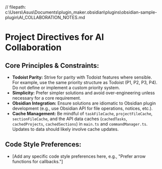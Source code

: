 // filepath: c:\Users\Asus\Documents\plugin_maker\.obsidian\plugins\obsidian-sample-plugin\AI_COLLABORATION_NOTES.md
# Project Directives for AI Collaboration

## Core Principles & Constraints:
*   **Todoist Parity:** Strive for parity with Todoist features where sensible. For example, use the same priority structure as Todoist (P1, P2, P3, P4). Do not define or implement a custom priority system.
*   **Simplicity:** Prefer simpler solutions and avoid over-engineering unless necessary for a core requirement.
*   **Obsidian Integration:** Ensure solutions are idiomatic to Obsidian plugin development (e.g., use Obsidian API for file operations, notices, etc.).
*   **Cache Management:** Be mindful of `taskFileCache`, `projectFileCache`, `sectionFileCache`, and the API data caches (`cachedTasks`, `cachedProjects`, `cachedSections`) in `main.ts` and `commandManager.ts`. Updates to data should likely involve cache updates.

## Code Style Preferences:
*   [Add any specific code style preferences here, e.g., "Prefer arrow functions for callbacks."]